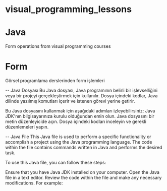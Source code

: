 # visual_programming_lessons

# Java
Form operations from visual programming courses
# Form
Görsel programlama derslerinden form işlemleri 

-- Java Dosyası
Bu Java dosyası, Java programının belirli bir işlevselliğini veya bir projeyi gerçekleştirmek için kullanılır. Dosya içindeki kodlar, Java dilinde yazılmış komutları içerir ve istenen görevi yerine getirir.

Bu Java dosyasını kullanmak için aşağıdaki adımları izleyebilirsiniz:
Java JDK'nın bilgisayarınıza kurulu olduğundan emin olun.
Java dosyasını bir metin düzenleyicide açın.
Dosya içindeki kodları inceleyin ve gerekli düzenlemeleri yapın.


-- Java File
This Java file is used to perform a specific functionality or accomplish a project using the Java programming language. The code within the file contains commands written in Java and performs the desired task.

To use this Java file, you can follow these steps:

Ensure that you have Java JDK installed on your computer.
Open the Java file in a text editor.
Review the code within the file and make any necessary modifications. For example:
